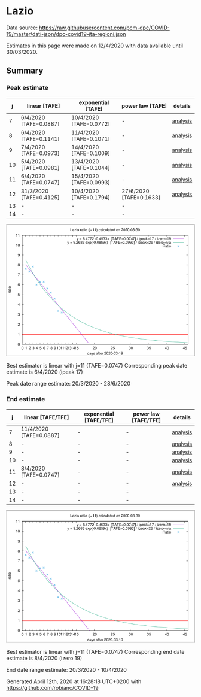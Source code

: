# Lazio


Data source: https://raw.githubusercontent.com/pcm-dpc/COVID-19/master/dati-json/dpc-covid19-ita-regioni.json

Estimates in this page were made on 12/4/2020 with data available until 30/03/2020.


## Summary 

### Peak estimate 
|j|linear [TAFE]|exponential [TAFE]|power law [TAFE]|details|
|---|----|-----------|---------|-------|
|7|6/4/2020 [TAFE=0.0887]|10/4/2020 [TAFE=0.0772]|-|[analysis](COVID-19_lazio_j7_2020-03-30.md)|
|8|6/4/2020 [TAFE=0.1141]|11/4/2020 [TAFE=0.1071]|-|[analysis](COVID-19_lazio_j8_2020-03-30.md)|
|9|7/4/2020 [TAFE=0.0973]|14/4/2020 [TAFE=0.1009]|-|[analysis](COVID-19_lazio_j9_2020-03-30.md)|
|10|5/4/2020 [TAFE=0.0981]|13/4/2020 [TAFE=0.1044]|-|[analysis](COVID-19_lazio_j10_2020-03-30.md)|
|11|6/4/2020 [TAFE=0.0747]|15/4/2020 [TAFE=0.0993]|-|[analysis](COVID-19_lazio_j11_2020-03-30.md)|
|12|31/3/2020 [TAFE=0.4125]|10/4/2020 [TAFE=0.1794]|27/6/2020 [TAFE=0.1633]|[analysis](COVID-19_lazio_j12_2020-03-30.md)|
|13|-|-|-||
|14|-|-|-||

![best peak estimate](COVID-19_lazio_j11_2020-03-30.png)

Best estimator is linear with j=11 (TAFE=0.0747)
Corresponding peak date estimate is 6/4/2020 (ipeak 17)


Peak date range estimate: 20/3/2020 - 28/6/2020

### End estimate 
|j|linear [TAFE/TFE]|exponential [TAFE/TFE]|power law [TAFE/TFE]|details|
|---|----|-----------|---------|-------|
|7|11/4/2020 [TAFE=0.0887]|-|-|[analysis](COVID-19_lazio_j7_2020-03-30.md)|
|8|-|-|-|[analysis](COVID-19_lazio_j8_2020-03-30.md)|
|9|-|-|-|[analysis](COVID-19_lazio_j9_2020-03-30.md)|
|10|-|-|-|[analysis](COVID-19_lazio_j10_2020-03-30.md)|
|11|8/4/2020 [TAFE=0.0747]|-|-|[analysis](COVID-19_lazio_j11_2020-03-30.md)|
|12|-|-|-|[analysis](COVID-19_lazio_j12_2020-03-30.md)|
|13|-|-|-||
|14|-|-|-||

![best zero estimate](COVID-19_lazio_j11_2020-03-30.png)

Best estimator is linear with j=11 (TAFE=0.0747)
Corresponding end date estimate is 8/4/2020 (izero 19)


End date range estimate: 20/3/2020 - 10/4/2020

Generated April 12th, 2020 at 16:28:18 UTC+0200 with https://github.com/robianc/COVID-19
